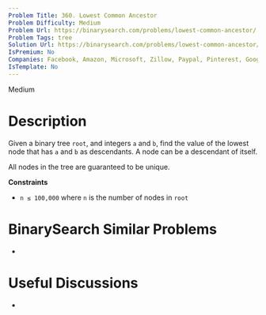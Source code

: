 ```yaml
---
Problem Title: 360. Lowest Common Ancestor
Problem Difficulty: Medium
Problem Url: https://binarysearch.com/problems/lowest-common-ancestor/
Problem Tags: tree
Solution Url: https://binarysearch.com/problems/lowest-common-ancestor/solutions/
IsPremium: No
Companies: Facebook, Amazon, Microsoft, Zillow, Paypal, Pinterest, Google, Adobe
IsTemplate: No
---
```


<span style="color: ;">Medium</span>

# Description

Given a binary tree `root`, and integers `a` and `b`, find the value of the lowest node that has `a` and `b` as descendants. A node can be a descendant of itself.

All nodes in the tree are guaranteed to be unique.

**Constraints**
- `n ≤ 100,000` where `n` is the number of nodes in `root`

# BinarySearch Similar Problems

- []()

# Useful Discussions

- []()
